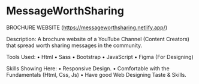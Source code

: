 # MessageWorthSharing
BROCHURE WEBSITE (https://messageworthsharing.netlify.app/)

Description:
A brochure website of a YouTube Channel (Content Creators) that spread worth sharing messages in the community.

Tools Used:
•	  Html
•	  Sass
•	  Bootstrap
•	  JavaScript
•	  Figma (For Designing)

Skills Showing Here: 
•	  Responsive Design.
•	  Comfortable with the Fundamentals (Html, Css, Js)
•	  Have good Web Designing Taste & Skills.

